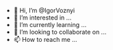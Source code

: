 - 👋 Hi, I’m @IgorVoznyi
- 👀 I’m interested in ...
- 🌱 I’m currently learning ...
- 💞️ I’m looking to collaborate on ...
- 📫 How to reach me ...

<!---
IgorVoznyi/IgorVoznyi is a ✨ special ✨ repository because its `README.md` (this file) appears on your GitHub profile.
You can click the Preview link to take a look at your changes.
--->
